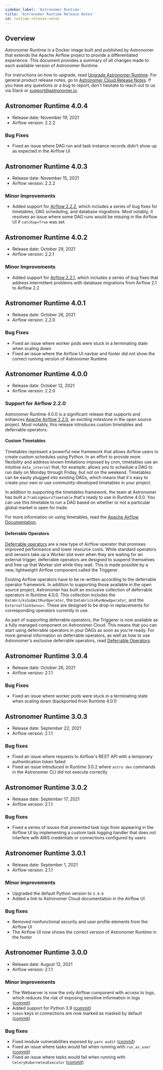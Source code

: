 ```yaml
---
sidebar_label: 'Astronomer Runtime'
title: 'Astronomer Runtime Release Notes'
id: runtime-release-notes
---
```


## Overview

Astronomer Runtime is a Docker image built and published by Astronomer that extends the Apache Airflow project to provide a differentiated experience. This document provides a summary of all changes made to each available version of Astronomer Runtime.

For instructions on how to upgrade, read [Upgrade Astronomer Runtime](upgrade-runtime). For general product release notes, go to [Astronomer Cloud Release Notes](release-notes). If you have any questions or a bug to report, don't hesitate to reach out to us via Slack or [support@astronomer.io](mailto:support@astronomer.io).

## Astronomer Runtime 4.0.4

- Release date: November 19, 2021
- Airflow version: 2.2.2

### Bug Fixes

- Fixed an issue where DAG run and task instance records didn't show up as expected in the Airflow UI

## Astronomer Runtime 4.0.3

- Release date: November 15, 2021
- Airflow version: 2.2.2

### Minor Improvements

- Added support for [Airflow 2.2.2](https://airflow.apache.org/docs/apache-airflow/stable/changelog.html#airflow-2-2-2-2021-11-15), which includes a series of bug fixes for timetables, DAG scheduling, and database migrations. Most notably, it resolves an issue where some DAG runs would be missing in the Airflow UI if `catchup=True` was set.

## Astronomer Runtime 4.0.2

- Release date: October 29, 2021
- Airflow version: 2.2.1

### Minor Improvements

- Added support for [Airflow 2.2.1](https://airflow.apache.org/docs/apache-airflow/stable/changelog.html#airflow-2-2-1-2021-10-29), which includes a series of bug fixes that address intermittent problems with database migrations from Airflow 2.1 to Airflow 2.2

## Astronomer Runtime 4.0.1

- Release date: October 26, 2021
- Airflow version: 2.2.0

### Bug Fixes

- Fixed an issue where worker pods were stuck in a terminating state when scaling down
- Fixed an issue where the Airflow UI navbar and footer did not show the correct running version of Astronomer Runtime

## Astronomer Runtime 4.0.0

- Release date: October 12, 2021
- Airflow version: 2.2.0

### Support for Airflow 2.2.0

Astronomer Runtime 4.0.0 is a significant release that supports and enhances [Apache Airflow 2.2.0](https://airflow.apache.org/blog/airflow-2.2.0/), an exciting milestone in the open source project. Most notably, this release introduces custom timetables and deferrable operators.

#### Custom Timetables

Timetables represent a powerful new framework that allows Airflow users to create custom schedules using Python. In an effort to provide more flexibility and address known limitations imposed by cron, timetables use an intuitive `data_interval` that, for example, allows you to schedule a DAG to run daily on Monday through Friday, but not on the weekend. Timetables can be easily plugged into existing DAGs, which means that it's easy to create your own or use community-developed timetables in your project.

In addition to supporting the timetables framework, the team at Astronomer has built a `TradingHoursTimetable` that's ready to use in Runtime 4.0.0. You can use this timetable to run a DAG based on whether or not a particular global market is open for trade.

For more information on using timetables, read the [Apache Airflow Documentation](https://airflow.apache.org/docs/apache-airflow/stable/howto/timetable.html).

#### Deferrable Operators

[Deferrable operators](https://airflow.apache.org/docs/apache-airflow/stable/concepts/deferring.html) are a new type of Airflow operator that promises improved performance and lower resource costs. While standard operators and sensors take up a Worker slot even when they are waiting for an external trigger, deferrable operators are designed to suspend themselves and free up that Worker slot while they wait. This is made possible by a new, lightweight Airflow component called the Triggerer.

Existing Airflow operators have to be re-written according to the deferrable operator framework. In addition to supporting those available in the open source project, Astronomer has built an exclusive collection of deferrable operators in Runtime 4.0.0. This collection includes the `DatabricksSubmitRunOperator`, the `DatabricksRunNowOperator`, and the `ExternalTaskSensor`. These are designed to be drop-in replacements for corresponding operators currently in use.

As part of supporting deferrable operators, the Triggerer is now available as a fully managed component on Astronomer Cloud. This means that you can start using deferrable operators in your DAGs as soon as you're ready. For more general information on deferrable operators, as well as how to use Astronomer's exclusive deferrable operators, read [Deferrable Operators](deferrable-operators).

## Astronomer Runtime 3.0.4

- Release date: October 26, 2021
- Airflow version: 2.1.1

### Bug Fixes

- Fixed an issue where worker pods were stuck in a terminating state when scaling down (backported from Runtime 4.0.1)

## Astronomer Runtime 3.0.3

- Release date: September 22, 2021
- Airflow version: 2.1.1

### Bug fixes

- Fixed an issue where requests to Airflow's REST API with a temporary authentication token failed
- Fixed an issue introduced in Runtime 3.0.2 where `astro dev` commands in the Astronomer CLI did not execute correctly

## Astronomer Runtime 3.0.2

- Release date: September 17, 2021
- Airflow version: 2.1.1

### Bug fixes

- Fixed a series of issues that prevented task logs from appearing in the Airflow UI by implementing a custom task logging handler that does not interfere with AWS credentials or connections configured by users

## Astronomer Runtime 3.0.1

- Release date: September 1, 2021
- Airflow version: 2.1.1

### Minor improvements

- Upgraded the default Python version to `3.9.6`
- Added a link to Astronomer Cloud documentation in the Airflow UI

### Bug fixes

- Removed nonfunctional security and user profile elements from the Airflow UI
- The Airflow UI now shows the correct version of Astronomer Runtime in the footer

## Astronomer Runtime 3.0.0

- Release date: August 12, 2021
- Airflow version: 2.1.1

### Minor improvements

- The Webserver is now the only Airflow component with access to logs, which reduces the risk of exposing sensitive information in logs ([commit](https://github.com/apache/airflow/pull/16754))
- Added support for Python 3.9 ([commit](https://github.com/apache/airflow/pull/15515))
- `token` keys in connections are now marked as masked by default ([commit](https://github.com/apache/airflow/pull/16474))

### Bug fixes

- Fixed module vulnerabilities exposed by `yarn audit` ([commit](https://github.com/apache/airflow/pull/16440))
- Fixed an issue where tasks would fail when running with `run_as_user` ([commit](https://github.com/astronomer/airflow/commit/075622cbe))
- Fixed an issue where tasks would fail when running with `CeleryKubernetesExecutor` ([commit](https://github.com/astronomer/airflow/commit/90aaf3d48))
